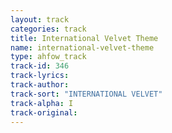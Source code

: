 ```yaml
---
layout: track
categories: track
title: International Velvet Theme
name: international-velvet-theme
type: ahfow_track
track-id: 346
track-lyrics: 
track-author: 
track-sort: "INTERNATIONAL VELVET"
track-alpha: I
track-original: 
---
```

